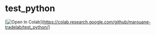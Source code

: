 # test_python

[![Open In Colab](https://colab.research.google.com/assets/colab-badge.svg)](https://colab.research.google.com/github/marouane-tradelab/test_python/]
